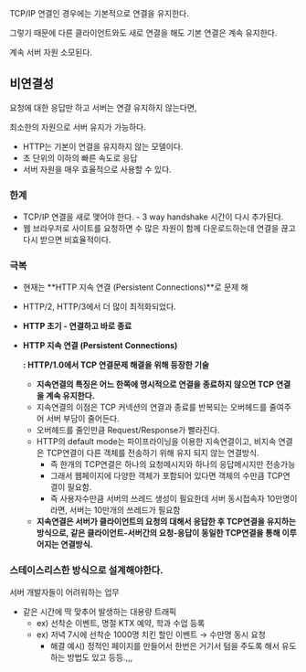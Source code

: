 TCP/IP 연결인 경우에는 기본적으로 연결을 유지한다.

그렇기 때문에 다른 클라이언트와도 새로 연결을 해도 기본 연결은 계속 유지한다.

계속 서버 자원 소모된다.




## 비연결성

요청에 대한 응답만 하고  서버는 연결 유지하지 않는다면,

최소한의 자원으로 서버 유지가 가능하다.


- HTTP는 기본이 연결을 유지하지 않는 모델이다.
- 초 단위의 이하의 빠른 속도로 응답
- 서버 자원을 매우 효율적으로 사용할 수 있다.

### 한계

- TCP/IP 연결을 새로 맺어야 한다. - 3 way handshake 시간이 다시 추가된다.
- 웹 브라우저로 사이트를 요청하면 수 많은 자원이 함께 다운로드하는데 연결을 끊고 다시 받으면 비효율적이다.

### 극복

- 현재는 **HTTP 지속 연결 (Persistent Connections)**로 문제 해
- HTTP/2, HTTP/3에서 더 많이 최적화되었다.

- **HTTP 초기 - 연결하고 바로 종료**


- **HTTP 지속 연결 (Persistent Connections)**

  **: HTTP/1.0에서 TCP 연결문제 해결을 위해 등장한 기술**

    - **지속연결의 특징은 어느 한쪽에 명시적으로 연결을 종료하지 않으면 TCP 연결을 계속 유지한다.**
    - 지속연결의 이점은 TCP 커넥션의 연결과 종료를 반복되는 오버헤드를 줄여주어 서버 부담이 줄어든다.
    - 오버헤드를 줄인만큼 Request/Response가 빨라진다.
    - HTTP의 default mode는 파이프라이닝을 이용한 지속연결이고, 비지속 연결은 TCP연결이 다른 객체를 전송하기 위해 유지 되지 않는 연결방식.
        - 즉 한개의 TCP연결은 하나의 요청메시지와 하나의 응답메시지만 전송가능
        - 그래서 웹페이지에 다양한 객체가 포함되어 있다면 객체의 수만큼 TCP연결이 필요함.
        - 즉 사용자수만큼 서버의 쓰레드 생성이 필요한데 서버 동시접속자 10만명이라면, 서버는 10만개의 쓰레드가 필요함
    - **지속연결은 서버가 클라이언트의 요청의 대해서 응답한 후 TCP연결을 유지하는 방식으로, 같은 클라이언트-서버간의 요청-응답이 동일한 TCP연결을 통해 이루어지는 연결방식.**

### 스테이스리스한 방식으로 설계해야한다.

서버 개발자들이 어려워하는 업무
- 같은 시간에 딱 맞추어 발생하는 대용량 트래픽
    - ex) 선착순 이벤트, 명절 KTX 예약, 학과 수업 등록
    - ex) 저녁 7시에 선착순 1000명 치킨 할인 이벤트 → 수만명 동시 요청
        - 해결 예시) 정적인 페이지를 만들어서 한번은 거기서 텀을 주도록 해서 유도하는 방법도 있고 등등.,,,